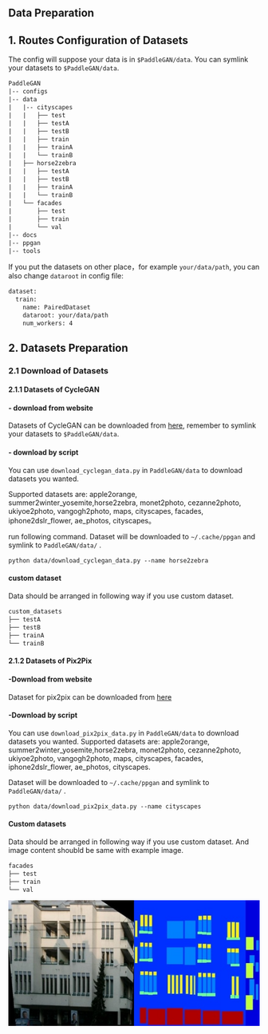 ## Data Preparation

## **1. Routes Configuration of Datasets**

The config will suppose your data is in `$PaddleGAN/data`. You can symlink your datasets to `$PaddleGAN/data`.

```
PaddleGAN
|-- configs
|-- data
|   |-- cityscapes
|   |   ├── test
|   |   ├── testA
|   |   ├── testB
|   |   ├── train
|   |   ├── trainA
|   |   └── trainB
|   ├── horse2zebra
|   |   ├── testA
|   |   ├── testB
|   |   ├── trainA
|   |   └── trainB
|   └── facades
|       ├── test
|       ├── train
|       └── val
|-- docs
|-- ppgan
|-- tools

```

If you put the datasets on other place，for example ```your/data/path```, you can also change ```dataroot``` in config file: 

```
dataset:
  train:
    name: PairedDataset
    dataroot: your/data/path
    num_workers: 4
```

## 2. Datasets Preparation

### 2.1 Download of Datasets

#### 2.1.1  Datasets of CycleGAN

#### - download from website

Datasets of CycleGAN can be downloaded from [here](https://people.eecs.berkeley.edu/~taesung_park/CycleGAN/datasets/), remember to  symlink your datasets to `$PaddleGAN/data`.

#### - download by script

You can use ```download_cyclegan_data.py``` in ```PaddleGAN/data``` to download datasets you wanted. 

Supported datasets are: apple2orange, summer2winter_yosemite,horse2zebra, monet2photo, cezanne2photo, ukiyoe2photo, vangogh2photo, maps, cityscapes, facades, iphone2dslr_flower, ae_photos, cityscapes。

run following command. Dataset will be downloaded to ```~/.cache/ppgan``` and symlink to ```PaddleGAN/data/``` .
```
python data/download_cyclegan_data.py --name horse2zebra
```

#### custom dataset

Data should be arranged in following way if you use custom dataset.

```
custom_datasets
├── testA
├── testB
├── trainA
└── trainB
```

#### 2.1.2 Datasets of Pix2Pix

#### -Download from website

Dataset for pix2pix can be downloaded from [here](https://people.eecs.berkeley.edu/~tinghuiz/projects/pix2pix/datasets/)

#### -Download by script

You can use ```download_pix2pix_data.py``` in ```PaddleGAN/data``` to download datasets you wanted. Supported datasets are: apple2orange, summer2winter_yosemite,horse2zebra, monet2photo, cezanne2photo, ukiyoe2photo, vangogh2photo, maps, cityscapes, facades, iphone2dslr_flower, ae_photos, cityscapes.

Dataset will be downloaded to ```~/.cache/ppgan``` and symlink to ```PaddleGAN/data/``` .

```
python data/download_pix2pix_data.py --name cityscapes
```

#### Custom datasets
Data should be arranged in following way if you use custom dataset. And image content shoubld be same with example image.

```
facades
├── test
├── train
└── val
```

![](../imgs/1.jpg)
